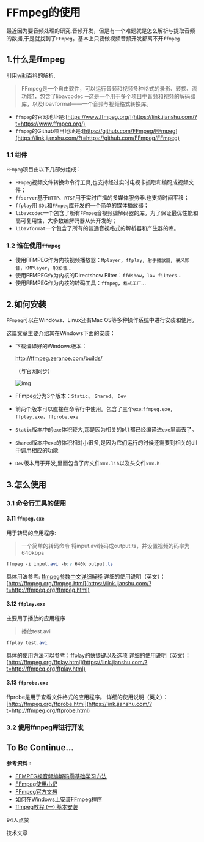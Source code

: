 # FFmpeg的使用

最近因为要音频处理的研究,音频开发，但是有一个难题就是怎么解析与提取音频的数据,于是就找到了`FFmpeg`。基本上只要做视频音频开发都离不开`ffmpeg`

## 1.什么是ffmpeg

引用[wiki百科](https://link.jianshu.com/?t=http://zh.wikipedia.org/wiki/FFmpeg)的解析.

> FFmpeg是一个自由软件，可以运行音频和视频多种格式的录影、转换、流功能[1](https://link.jianshu.com/?t=http://ffmpeg.org/ffmpeg.html)，包含了libavcodec ─这是一个用于多个项目中音频和视频的解码器库，以及libavformat——一个音频与视频格式转换库。

- `ffmpeg`的官网地址是:[https://www.ffmpeg.org/](https://link.jianshu.com/?t=https://www.ffmpeg.org/)
- `ffmpeg`的Github项目地址是:[https://github.com/FFmpeg/FFmpeg](https://link.jianshu.com/?t=https://github.com/FFmpeg/FFmpeg)

### 1.1 组件

`FFmpeg`项目由以下几部分组成：

- `FFmpeg`视频文件转换命令行工具,也支持经过实时电视卡抓取和编码成视频文件；
- `ffserver`基于`HTTP`、`RTSP`用于实时广播的多媒体服务器.也支持时间平移；
- `ffplay`用 `SDL`和`FFmpeg`库开发的一个简单的媒体播放器；
- `libavcodec`一个包含了所有`FFmpeg`音视频编解码器的库。为了保证最优性能和高可复用性，大多数编解码器从头开发的；
- `libavformat`一个包含了所有的普通音视格式的解析器和产生器的库。

### 1.2 谁在使用`ffmpeg`

- 使用FFMPEG作为内核视频播放器：`Mplayer`，`ffplay`，`射手播放器`，`暴风影音`，`KMPlayer`，`QQ影音`...
- 使用FFMPEG作为内核的Directshow Filter：`ffdshow`，`lav filters`...
- 使用FFMPEG作为内核的转码工具：`ffmpeg`，`格式工厂`...

## 2.如何安装

`FFmpeg`可以在Windows、Linux还有Mac OS等多种操作系统中进行安装和使用。

这篇文章主要介绍其在Windows下面的安装：

- 下载编译好的Windows版本：

  http://ffmpeg.zeranoe.com/builds/

  （与官网同步）

  ![img](http://printf.qiniudn.com/20140730113852.png)

- FFmpeg分为3个版本：`Static`、 `Shared`、 `Dev`

- 前两个版本可以直接在命令行中使用。包含了三个`exe`:`ffmpeg.exe`，`ffplay.exe`，`ffprobe.exe`

- `Static`版本中的`exe`体积较大,那是因为相关的`Dll`都已经编译进`exe`里面去了。

- `Shared`版本中`exe`的体积相对小很多,是因为它们运行的时候还需要到相关的dll中调用相应的功能

- `Dev`版本用于开发,里面包含了库文件`xxx.lib`以及头文件`xxx.h`

## 3.怎么使用

### 3.1 命令行工具的使用

#### 3.11 `ffmpeg.exe`

用于转码的应用程序:

> 一个简单的转码命令 将input.avi转码成output.ts，并设置视频的码率为640kbps

```css
ffmpeg -i input.avi -b:v 640k output.ts  
```

具体用法参考: [ffmpeg参数中文详细解释](https://link.jianshu.com/?t=http://blog.csdn.net/leixiaohua1020/article/details/12751349)
详细的使用说明（英文）：[http://ffmpeg.org/ffmpeg.html](https://link.jianshu.com/?t=http://ffmpeg.org/ffmpeg.html)

#### 3.12 `ffplay.exe`

主要用于播放的应用程序

> 播放test.avi

```css
ffplay test.avi  
```

具体的使用方法可以参考：[ffplay的快捷键以及选项](https://link.jianshu.com/?t=http://blog.csdn.net/leixiaohua1020/article/details/15186441)
详细的使用说明（英文）：[http://ffmpeg.org/ffplay.html](https://link.jianshu.com/?t=http://ffmpeg.org/ffplay.html)

#### 3.13 `ffprobe.exe`

ffprobe是用于查看文件格式的应用程序。
详细的使用说明（英文）：[http://ffmpeg.org/ffprobe.html](https://link.jianshu.com/?t=http://ffmpeg.org/ffprobe.html)

### 3.2 使用ffmpeg库进行开发

## **To Be Continue...**

**参考资料** :

- [FFMPEG视音频编解码零基础学习方法](https://link.jianshu.com/?t=http://blog.csdn.net/leixiaohua1020/article/details/15811977)
- [FFmpeg使用小记](https://link.jianshu.com/?t=http://yuanhuan.blog.51cto.com/3367116/1246370)
- [FFmpeg官方文档](https://link.jianshu.com/?t=http://ffmpeg.org/documentation.html)
- [如何在Windows上安装FFmpeg程序](https://link.jianshu.com/?t=http://zh.wikihow.com/在Windows上安装FFmpeg程序)
- [ffmpeg教程 (一) 基本安装](https://link.jianshu.com/?t=http://alleni123.iteye.com/blog/2028433)





94人点赞



技术文章